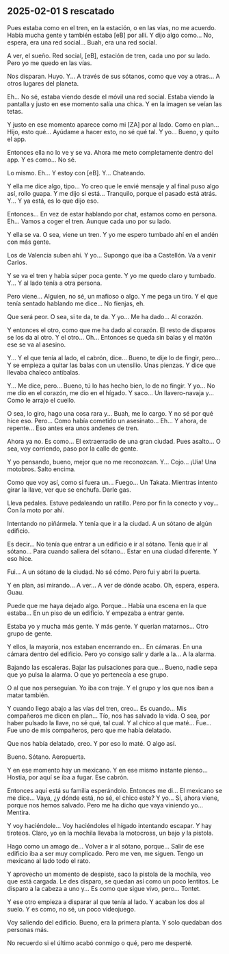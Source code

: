## 2025-02-01 S rescatado

Pues estaba como en el tren, en la estación, o en las vías, no me acuerdo. Había mucha gente y también estaba [eB] por allí. Y dijo algo como... No, espera, era una red social... Buah, era una red social. 

A ver, el sueño. Red social, [eB], estación de tren, cada uno por su lado. Pero yo me quedo en las vías.

Nos disparan. Huyo. Y... A través de sus sótanos, como que voy a otras... A otros lugares del planeta.

Eh... No sé, estaba viendo desde el móvil una red social. Estaba viendo la pantalla y justo en ese momento salía una chica. Y en la imagen se veían las tetas.

Y justo en ese momento aparece como mi [ZA] por al lado. Como en plan... Hijo, esto qué... Ayúdame a hacer esto, no sé qué tal. Y yo... Bueno, y quito el app.

Entonces ella no lo ve y se va. Ahora me meto completamente dentro del app. Y es como... No sé.

Lo mismo. Eh... Y estoy con [eB]. Y... Chateando.

Y ella me dice algo, tipo... Yo creo que le envié mensaje y al final puso algo así, rollo guapa. Y me dijo si está... Tranquilo, porque el pasado está atrás. Y... Y ya está, es lo que dijo eso.

Entonces... En vez de estar hablando por chat, estamos como en persona. Eh... Vamos a coger el tren. Aunque cada uno por su lado.

Y ella se va. O sea, viene un tren. Y yo me espero tumbado ahí en el andén con más gente.

Los de Valencia suben ahí. Y yo... Supongo que iba a Castellón. Va a venir Carlos.

Y se va el tren y había súper poca gente. Y yo me quedo claro y tumbado. Y... Y al lado tenía a otra persona.

Pero viene... Alguien, no sé, un mafioso o algo. Y me pega un tiro. Y el que tenía sentado hablando me dice... No fienjas, eh.

Que será peor. O sea, si te da, te da. Y yo... Me ha dado... Al corazón.

Y entonces el otro, como que me ha dado al corazón. El resto de disparos se los da al otro. Y el otro... Oh... Entonces se queda sin balas y el matón ese se va al asesino.

Y... Y el que tenía al lado, el cabrón, dice... Bueno, te dije lo de fingir, pero... Y se empieza a quitar las balas con un utensilio. Unas pienzas. Y dice que llevaba chaleco antibalas.

Y... Me dice, pero... Bueno, tú lo has hecho bien, lo de no fingir. Y yo... No me dio en el corazón, me dio en el hígado. Y saco... Un llavero-navaja y... Como le arrajo el cuello.

O sea, lo giro, hago una cosa rara y... Buah, me lo cargo. Y no sé por qué hice eso. Pero... Como había cometido un asesinato... Eh... Y ahora, de repente... Eso antes era unos andenes de tren.

Ahora ya no. Es como... El extraerradio de una gran ciudad. Pues asalto... O sea, voy corriendo, paso por la calle de gente.

Y yo pensando, bueno, mejor que no me reconozcan. Y... Cojo... ¡Uia! Una motobros. Salto encima.

Como que voy así, como si fuera un... Fuego... Un Takata. Mientras intento girar la llave, ver que se enchufa. Darle gas.

Lleva pedales. Estuve pedaleando un ratillo. Pero por fin la conecto y voy... Con la moto por ahí.

Intentando no piñármela. Y tenía que ir a la ciudad. A un sótano de algún edificio.

Es decir... No tenía que entrar a un edificio e ir al sótano. Tenía que ir al sótano... Para cuando saliera del sótano... Estar en una ciudad diferente. Y eso hice.

Fui... A un sótano de la ciudad. No sé cómo. Pero fui y abrí la puerta.

Y en plan, así mirando... A ver... A ver de dónde acabo. Oh, espera, espera. Guau.

Puede que me haya dejado algo. Porque... Había una escena en la que estaba... En un piso de un edificio. Y empezaba a entrar gente.

Estaba yo y mucha más gente. Y más gente. Y querían matarnos... Otro grupo de gente.

Y ellos, la mayoría, nos estaban encerrando en... En cámaras. En una cámara dentro del edificio. Pero yo consigo salir y darle a la... A la alarma.

Bajando las escaleras. Bajar las pulsaciones para que... Bueno, nadie sepa que yo pulsa la alarma. O que yo pertenecía a ese grupo.

O al que nos perseguían. Yo iba con traje. Y el grupo y los que nos iban a matar también.

Y cuando llego abajo a las vías del tren, creo... Es cuando... Mis compañeros me dicen en plan... Tío, nos has salvado la vida. O sea, por haber pulsado la llave, no sé qué, tal cual. Y al chico al que maté... Fue... Fue uno de mis compañeros, pero que me había delatado.

Que nos había delatado, creo. Y por eso lo maté. O algo así.

Bueno. Sótano. Aeropuerta.

Y en ese momento hay un mexicano. Y en ese mismo instante pienso... Hostia, por aquí se iba a fugar. Ese cabrón.

Entonces aquí está su familia esperándolo. Entonces me di... El mexicano se me dice... Vaya, ¿y dónde está, no sé, el chico este? Y yo... Sí, ahora viene, porque nos hemos salvado. Pero me ha dicho que vaya viniendo yo... Mentira.

Y voy haciéndole... Voy haciéndoles el hígado intentando escapar. Y hay tiroteos. Claro, yo en la mochila llevaba la motocross, un bajo y la pistola.

Hago como un amago de... Volver a ir al sótano, porque... Salir de ese edificio iba a ser muy complicado. Pero me ven, me siguen. Tengo un mexicano al lado todo el rato.

Y aprovecho un momento de despiste, saco la pistola de la mochila, veo que está cargada. Le des disparo, se quedan así como un poco lentitos. Le disparo a la cabeza a uno y... Es como que sigue vivo, pero... Tontet.

Y ese otro empieza a disparar al que tenía al lado. Y acaban los dos al suelo. Y es como, no sé, un poco videojuego. 

Voy saliendo del edificio. Bueno, era la primera planta. Y solo quedaban dos personas más.

No recuerdo si el último acabó conmigo o qué, pero me desperté.


